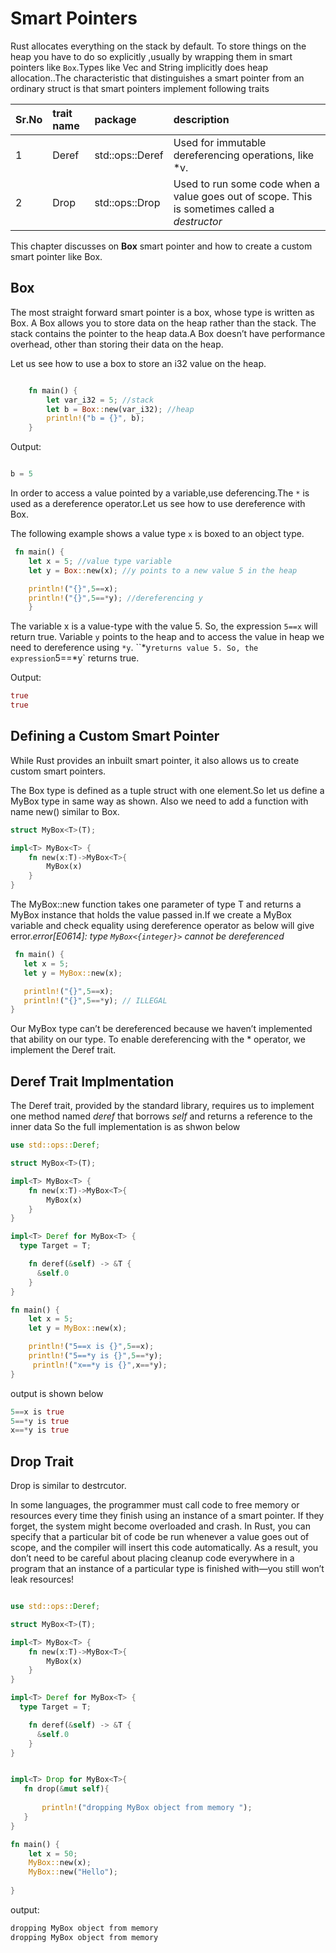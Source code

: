 # Smart Pointers

Rust allocates everything on the stack by default. To store things on the heap you have to do so explicitly ,usually by wrapping them in smart pointers like `Box`.Types like Vec and String implicitly does heap allocation..The characteristic that distinguishes a smart pointer from an ordinary struct is that smart pointers implement following traits


|Sr.No|trait name|package|description
|:---|:---|:---|:-------|
|1|Deref|std::ops::Deref|Used for immutable dereferencing operations, like *v.
|2|Drop|std::ops::Drop|Used to run some code when a value goes out of scope. This is sometimes called a *destructor*

This chapter discusses on  **Box** smart pointer and how to create a custom smart pointer like Box.

## Box<T>

The most straight forward smart pointer is a box, whose type is written as Box<T>. A Box allows you to store data on the heap rather than the stack. The stack contains the pointer to the heap data.A Box doesn’t have performance overhead, other than storing their data on the heap.

Let us see how to use a box to store an i32 value on the heap.

```rust

    fn main() {
        let var_i32 = 5; //stack
        let b = Box::new(var_i32); //heap
        println!("b = {}", b);
    }

```

Output:

```rust

b = 5

```

In order to access a value pointed by a variable,use deferencing.The `*` is used as a dereference operator.Let us see how to use dereference with Box.

The following example shows a value type `x` is boxed to an object type.

```rust
 fn main() {
    let x = 5; //value type variable
    let y = Box::new(x); //y points to a new value 5 in the heap

    println!("{}",5==x);  
    println!("{}",5==*y); //dereferencing y
    }

```
The variable x is a value-type with the value 5. So, the expression `5==x` will return true. Variable `y` points to the heap and to access the value in heap we need to dereference using `*y`. ``*y` returns value 5. So, the expression `5==*y` returns true.

Output:

```rust
true
true

```

## Defining a Custom Smart Pointer

While Rust provides an inbuilt smart pointer, it also allows us to create custom smart pointers.

The Box<T> type is  defined as a tuple struct  with one element.So let us define a MyBox<T> type in same way as shown. Also we need to add a function with name new() similar to Box<T>.

```rust
struct MyBox<T>(T);

impl<T> MyBox<T> {
    fn new(x:T)->MyBox<T>{
        MyBox(x)
    }
}

```

 The MyBox::new function takes one parameter of type T  and returns a MyBox instance that holds the value passed in.If we create a MyBox variable and check equality using dereference operator as below will give error.*error[E0614]: type `MyBox<{integer}>` cannot be dereferenced*

 ```rust
  fn main() {
    let x = 5;
    let y = MyBox::new(x);

    println!("{}",5==x);
    println!("{}",5==*y); // ILLEGAL
}

 ```

 Our MyBox<T> type can’t be dereferenced because we haven’t implemented that ability on our type. To enable dereferencing with the * operator, we implement the Deref trait.

 ## Deref Trait Implmentation

 The Deref trait, provided by the standard library, requires us to implement one method named *deref* that borrows *self* and returns a reference to the inner data
So the full implementation is as shwon below

```rust
use std::ops::Deref;

struct MyBox<T>(T);

impl<T> MyBox<T> {
    fn new(x:T)->MyBox<T>{
        MyBox(x)
    }
}

impl<T> Deref for MyBox<T> {
  type Target = T;

    fn deref(&self) -> &T {
      &self.0
    }
}

fn main() {
    let x = 5;
    let y = MyBox::new(x);

    println!("5==x is {}",5==x);
    println!("5==*y is {}",5==*y);
     println!("x==*y is {}",x==*y);
}


```

output is shown below

```rust
5==x is true
5==*y is true
x==*y is true
```

## Drop Trait

Drop is similar to destrcutor.

In some languages, the programmer must call code to free memory or resources every time they finish using an instance of a smart pointer. If they forget, the system might become overloaded and crash. In Rust, you can specify that a particular bit of code be run whenever a value goes out of scope, and the compiler will insert this code automatically. As a result, you don’t need to be careful about placing cleanup code everywhere in a program that an instance of a particular type is finished with—you still won’t leak resources!


```rust

use std::ops::Deref;

struct MyBox<T>(T);

impl<T> MyBox<T> {
    fn new(x:T)->MyBox<T>{
        MyBox(x)
    }
}

impl<T> Deref for MyBox<T> {
  type Target = T;

    fn deref(&self) -> &T {
      &self.0
    }
}


impl<T> Drop for MyBox<T>{
   fn drop(&mut self){
    
       println!("dropping MyBox object from memory ");
   }    
}

fn main() {
    let x = 50;
    MyBox::new(x);
    MyBox::new("Hello");
    
}
```

output:

```rust
dropping MyBox object from memory
dropping MyBox object from memory 
```